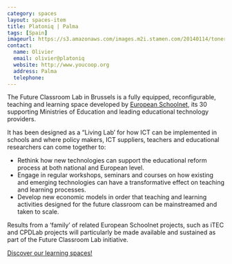 ```yaml
---
category: spaces
layout: spaces-item
title: Platoniq | Palma
tags: [Spain]
imageurl: https://s3.amazonaws.com/images.m2i.stamen.com/20140114/toner_8eT2fhro5lQ.png
contact:
  name: Olivier
  email: olivier@platoniq
  website: http://www.youcoop.org
  address: Palma
  telephone:
---
```


The Future Classroom Lab in Brussels is a fully equipped, reconfigurable, teaching and learning space developed by [European Schoolnet](http://eun.org), its 30 supporting Ministries of Education and leading educational technology providers.

It has been designed as a “Living Lab’ for how ICT can be implemented in schools and where policy makers, ICT suppliers, teachers and educational researchers can come together to:

* Rethink how new technologies can support the educational reform process at both national and European level.
* Engage in regular workshops, seminars and courses on how existing and emerging technologies can have a transformative effect on teaching and learning processes.
* Develop new economic models in order that teaching and learning activities designed for the future classroom can be mainstreamed and taken to scale.

Results from a ‘family’ of related European Schoolnet projects, such as iTEC and CPDLab projects will particularly be made available and sustained as part of the Future Classroom Lab initiative.

[Discover our learning spaces!](http://fcl.eun.org/learning-spaces)

